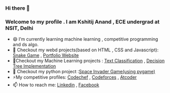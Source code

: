 ### Hi there 👋

### Welcome to my profile . I am Kshitij Anand , ECE undergrad at NSIT, Delhi

<!--- 🔭 I’m currently working on ...machine learning and competititve programming*/-->
- 😄 I’m currently learning machine learning , competitive programming and ds algo.
- 🔭 Checkout my webd projects(based on HTML , CSS and Javascript): [Snake Game](https://kshitijanand36.github.io/Snake-Game/) , [Portfolio Website](https://kshitijanand36.github.io/My-personal-Website/) 
- 🔭Checkout my Machine Learning projects : [Text Classification](https://github.com/kshitijanand36/Text-Classificaton-Project) , [Decision Tree Implementation](https://nbviewer.jupyter.org/github/kshitijanand36/Machine-Learning-algorithms/blob/master/DecisionTreeImplementation.ipynb)
- 🔭 Checkout my python project :[Space Invader Game(using pygame)](https://github.com/kshitijanand36/Space-invaders-game-using-pygame-)
- ⚡My competitive profiles: [Codechef](https://www.codechef.com/users/aim_google234) , [Codeforces](https://codeforces.com/profile/kshitijanand36) , [Atcoder](https://atcoder.jp/users/NSIT_coder45)
 - 📫 How to reach me: [Linkedin](https://www.linkedin.com/in/kshitij-anand-b277b2150/) , [Facebook](https://www.facebook.com/kshitij.anand.750)
